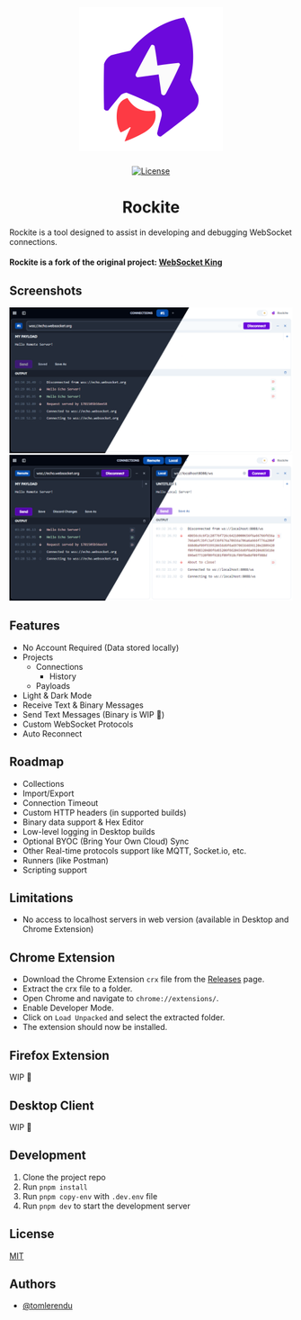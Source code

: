 <div align="center">
  <picture>
    <source media="(prefers-color-scheme: dark)" srcset="/assets/images/rockite-dark.svg">
    <img alt="Rockite - Modern WebSockets Client" src="/assets/images/rockite-light.svg" width="256px">
  </picture>
</div>

###

<div align="center">

[![License](https://img.shields.io/npm/l/nx.svg?style=flat-square)]()

</div>

<h1 align="center">Rockite</h1>

Rockite is a tool designed to assist in developing and debugging WebSocket connections.

#### Rockite is a fork of the original project: [WebSocket King](https://github.com/tomlerendu/Websocket-King)

## Screenshots

![Rockite - First Look](/assets/images/screenshot-0.png)
![Rockite - Dual Pane](/assets/images/screenshot-1.png)

## Features

- No Account Required (Data stored locally)
- Projects
  - Connections
    - History
  - Payloads
- Light & Dark Mode
- Receive Text & Binary Messages
- Send Text Messages (Binary is WIP 🚧)
- Custom WebSocket Protocols
- Auto Reconnect

## Roadmap

- Collections
- Import/Export
- Connection Timeout
- Custom HTTP headers (in supported builds)
- Binary data support & Hex Editor
- Low-level logging in Desktop builds
- Optional BYOC (Bring Your Own Cloud) Sync
- Other Real-time protocols support like MQTT, Socket.io, etc.
- Runners (like Postman)
- Scripting support

## Limitations

- No access to localhost servers in web version (available in Desktop and Chrome Extension)

## Chrome Extension

- Download the Chrome Extension `crx` file from the [Releases](https://github.com/psyirius/Rockite/releases) page.
- Extract the crx file to a folder.
- Open Chrome and navigate to `chrome://extensions/`.
- Enable Developer Mode.
- Click on `Load Unpacked` and select the extracted folder.
- The extension should now be installed.

## Firefox Extension

WIP 🚧

## Desktop Client

WIP 🚧

## Development

1. Clone the project repo
2. Run `pnpm install`
3. Run `pnpm copy-env` with `.dev.env` file
4. Run `pnpm dev` to start the development server

## License

[MIT](https://choosealicense.com/licenses/mit/)


## Authors

- [@tomlerendu](https://www.github.com/tomlerendu)

